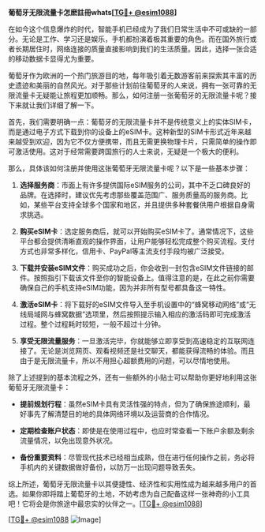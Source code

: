 **葡萄牙无限流量卡怎麽註冊whats[[TG💪+ @esim1088](https://t.me/s/esim1088)]**

在如今这个信息爆炸的时代，智能手机已经成为了我们日常生活中不可或缺的一部分。无论是工作、学习还是娱乐，手机都扮演着极其重要的角色。而在国外旅行或者长期居住时，网络连接的质量直接影响到我们的生活质量。因此，选择一张合适的移动数据卡显得尤为重要。

葡萄牙作为欧洲的一个热门旅游目的地，每年吸引着无数游客前来探索其丰富的历史遗迹和美丽的自然风光。对于那些计划前往葡萄牙的人来说，拥有一张可靠的无限流量卡无疑能让旅程更加顺畅。那么，如何注册一张葡萄牙的无限流量卡呢？接下来就让我们详细了解一下。

首先，我们需要明确一点：葡萄牙的无限流量卡并不是传统意义上的实体SIM卡，而是通过电子方式下载到你的设备上的eSIM卡。这种新型的SIM卡形式近年来越来越受到欢迎，因为它不仅方便携带，而且无需更换物理卡片，只需简单的操作即可激活使用。这对于经常需要跨国旅行的人士来说，无疑是一个极大的便利。

那么，具体该如何注册并使用这张葡萄牙无限流量卡呢？以下是一些基本步骤：

1. **选择服务商**：市面上有许多提供国际eSIM服务的公司，其中不乏口碑良好的品牌。在选择时，建议优先考虑那些覆盖范围广、服务质量高的服务商。比如，某些平台支持全球多个国家和地区，并且提供多种套餐供用户根据自身需求挑选。

2. **购买eSIM卡**：选定服务商后，就可以开始购买eSIM卡了。通常情况下，这些平台都会提供清晰直观的操作界面，让用户能够轻松完成整个购买流程。支付方式也非常多样化，信用卡、PayPal等主流支付手段均被广泛接受。

3. **下载并安装eSIM文件**：购买成功之后，你会收到一封包含eSIM文件链接的邮件。按照指引下载该文件至你的智能设备上。值得注意的是，在此之前你需要确保自己的手机支持eSIM功能，因为并非所有型号都具备这一特性。

4. **激活eSIM卡**：将下载好的eSIM文件导入至手机设置中的“蜂窝移动网络”或“无线局域网与蜂窝数据”选项里，然后按照提示输入相应的激活码即可完成激活过程。整个过程耗时较短，一般不超过十分钟。

5. **享受无限流量服务**：一旦激活完毕，你就能够立即享受到高速稳定的互联网连接了。无论是浏览网页、观看视频还是社交聊天，都能获得流畅的体验。而且由于是无限流量卡，所以不用担心超额费用的问题，可以尽情地使用。

除了上述提到的基本流程之外，还有一些额外的小贴士可以帮助你更好地利用这张葡萄牙无限流量卡：

- **提前规划行程**：虽然eSIM卡具有灵活性强的特点，但为了确保旅途顺利，最好事先了解清楚目的地的具体网络环境以及运营商的合作情况。
  
- **定期检查账户状态**：即使是在使用过程中，也应时常查看一下账户余额及剩余流量情况，以免出现意外状况。
  
- **备份重要资料**：尽管现代技术已经相当成熟，但在进行任何操作之前，务必将手机内的关键数据做好备份，以防万一出现问题导致丢失。

综上所述，葡萄牙无限流量卡以其便捷性、经济性和实用性成为越来越多用户的首选。如果你即将踏上葡萄牙的土地，不妨考虑为自己配备这样一张神奇的小工具吧！它将会是你旅途中最忠实的伙伴之一。[[TG💪+ @esim1088](https://t.me/s/esim1088)]

[[TG💪+ @esim1088](https://t.me/s/esim1088) ![Image](https://i.postimg.cc/4NQfJmqS/Snipaste-2025-05-13-00-14-12.png)]